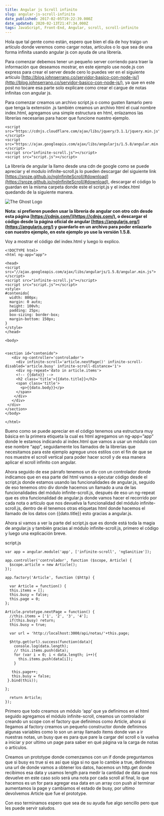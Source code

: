```yaml
---
title: Angular js Scroll infinito
slug: angular-js-scroll-infinito
date_published: 2017-02-05T19:22:39.000Z
date_updated: 2020-02-13T21:47:34.000Z
tags: JavaScript, Front-End, Angular, scroll, scroll-infinito
---
```


Hola que tal gente como están, espero que bien  el día de hoy traigo un artículo donde veremos como cargar notas, artículos o lo que sea de una forma infinita usando angular js con ayuda de una librería.

Para comenzar debemos tener un pequeño server corriendo para traer la información que deseamos mostrar, en este ejemplo use node.js con express para crear el server desde cero lo puedes ver en el siguiente artículo [http://blog.johnserrano.co/servidor-basico-con-node-js/](http://blog.johnserrano.co/servidor-basico-con-node-js/), ya que en este post no tocare esa parte solo explicare como crear el cargue de notas infinitas con angular js.

Para comenzar creamos un archivo script.js o como gusten llamarlo pero que tenga la extensión .js también creamos un archivo html el cual nombre index.html, agregamos una simple estructura en html, enlazamos las librerías necesarias para hacer que funcione nuestro ejemplo.

    <script src="https://cdnjs.cloudflare.com/ajax/libs/jquery/3.1.1/jquery.min.js"></script>
    <script src="https://ajax.googleapis.com/ajax/libs/angularjs/1.5.8/angular.min.js"></script>
    <script src="infinite-scroll.js"></script>
    <script src="script.js"></script>
    

La librería de angular la llamo desde una cdn de google como se puede apreciar y el modulo infinite-scroll.js lo pueden descargar del siguiente link [https://sroze.github.io/ngInfiniteScroll/#download](https://sroze.github.io/ngInfiniteScroll/#download), descargar el código lo guardan en la misma carpeta donde este el script.js y el index.html quedando de la siguiente manera.

![The Ghost Logo](/content/images/2017/01/infinite-1.jpg)

**Nota: si prefieren pueden usar la librería de angular con otro cdn desde esta página [https://cdnjs.com/](https://cdnjs.com/), o descargar el código desde la página oficial de angular [https://angularjs.org/](https://angularjs.org/)  y guardarlo en un archivo para poder enlazarlo con nuestro ejemplo, en este ejemplo yo use la versión 1.5.8.**

Voy a mostrar el código del index.html y luego lo explico.

    <!DOCTYPE html>
    <html ng-app="app">
    
    <head>
    <script src="//ajax.googleapis.com/ajax/libs/angularjs/1.5.8/angular.min.js"></script>
    <script src="infinite-scroll.js"></script>
    <script src="script.js"></script>
    <style>
    #contenido{
      width: 800px;
      margin: 0 auto;
      height: 100vh;
      padding: 25px;
      box-sizing: border-box;
      margin-bottom: 150px;
    }
    </style>
    </head>
    
    <body>
    
    
    <section id="contenido">
       <div ng-controller='controlador'>
         <div infinite-scroll='article.nextPage()' infinite-scroll-disabled='article.busy' infinite-scroll-distance='1'>
         <div ng-repeat='dato in article.items'>
         <!-- {{dato}} -->
         <h2 class='title'>{{dato.title}}</h2>
         <span class='title'>
           <p>{{dato.body}}</p>
         </span>
        </div>
       </div>
     </div>
    </section>
    </body>
    
    </html>
    

Bueno como se puede apreciar en el código tenemos una estructura muy básica en la primera etiqueta la cual es html agregamos un ng-app=”app” donde le estamos indicando al index.html que vamos a usar un módulo con ese nombre “app”, seguidamente los llamados de la librerías que necesitamos para este ejemplo agregue unos estilos con el fin de que se nos muestre el scroll vertical para poder hacer scroll y de esa manera aplicar el scroll infinito con angular.

Ahora seguido de ese párrafo tenemos un div con un controlador donde indicamos que en esa parte del html vamos a ejecutar código desde el script.js donde estamos usando las funcionalidades de angular.js, seguido de eso tenemos otro div donde hacemos un llamado a una de las funcionalidades del módulo infinite-scroll.js, después de eso un ng-repeat que es otra funcionalidad de angular.js donde vamos hacer el recorrido por cada nota o artículo que nos devuelva la funcionalidad del módulo infinite-scroll.js, dentro de él tenemos otras etiquetas html donde hacemos el llamado de los datos con {{dato.title}} esto gracias a angular.js.

Ahora si vamos a ver la parte del script.js que es donde está toda la magia de angular.js y también gracias al módulo infinite-scroll.js, primero el código y luego una explicación breve.

script.js

    var app = angular.module('app', ['infinite-scroll', 'ngSanitize']);
    
    app.controller('controlador', function ($scope, Article) {
      $scope.article = new Article();
    });
    
    app.factory('Article', function ($http) {
    
      var Article = function() {
      this.items = [];
      this.busy = false;
      this.page = 0;
    };
    
    Article.prototype.nextPage = function() {
      //this.items = ['1', '2', '3', '4'];
      if(this.busy) return;
      this.busy = true;
    
      var url = 'http://localhost:3000/api/notas/'+this.page;
    
      $http.get(url).success(function(data){
        console.log(data.length);
        // this.items.push(data);
        for (var i = 0; i < data.length; i++){
          this.items.push(data[i]);
        }
    
       this.page++;
       this.busy = false;
     }.bind(this));
    
    };
    
      return Article;
    });
    

Primero que todo creamos un módulo ‘app’ que ya definimos en el html seguido agregamos el módulo infinite-scroll, creamos un controlador creando un scope con el factory que definimos como Article, ahora si llegamos al factory creamos un pequeño constructor donde definimos algunas variables como lo son un array llamado ítems donde van a ir nuestras notas, un busy que es para que pare la cargar del scroll o la vuelva  a iniciar y por ultimo un page para saber en qué página va la carga de notas o artículos.

Creamos un prototype donde comenzamos con un if donde preguntamos que si busy es true si es así que siga si no que lo cambie a true, definimos una url de donde vamos a obtener los datos,  hacemos un http.get donde recibimos esa data y usamos length para medir la cantidad de data que nos devuelve en este caso solo será una nota por cada scroll al final, lo que hacemos es un for para agregar esa data en un array con push al terminar aumentamos la page y cambiamos el estado de busy, por ultimo devolvemos Article que fue el prototype.

Con eso terminamos espero que sea de su ayuda fue algo sencillo pero que les puede servir saludos.

